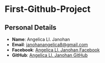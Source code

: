 # First-Github-Project

## Personal Details

- **Name**: Angelica Ll. Janohan
- **Email**: janohanangelica8@gmail.com
- **Facebook**: [Angelica Ll. Janohan Facebook](https://www.facebook.com/angls.caa)
- **GitHub**: [Angelica Ll. Janohan GitHub](https://github.com/anglscaa)
